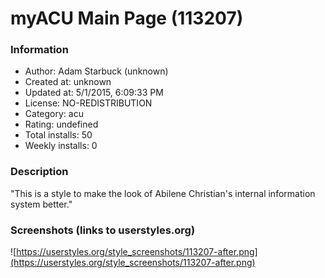 # myACU Main Page (113207)

### Information
- Author: Adam Starbuck (unknown)
- Created at: unknown
- Updated at: 5/1/2015, 6:09:33 PM
- License: NO-REDISTRIBUTION
- Category: acu
- Rating: undefined
- Total installs: 50
- Weekly installs: 0


### Description
"This is a style to make the look of Abilene Christian's internal information system better."


### Screenshots (links to userstyles.org)
![https://userstyles.org/style_screenshots/113207-after.png](https://userstyles.org/style_screenshots/113207-after.png)


